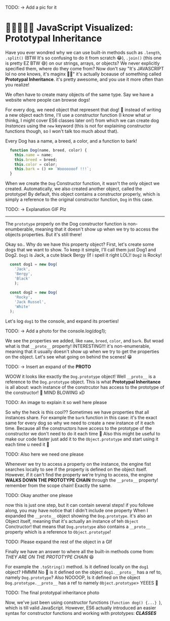 TODO: -> Add a pic for it

# 🎉👨‍👩‍👧‍👧 JavaScript Visualized: Prototypal Inheritance

Have you ever wondred why we can use built-in methods such as `.length`, `.split()` (BTW It's so confusing to do it from scratch 😂), `.join()` (this one is pretty EZ BTW 😅) on our strings, arrays, or objects? We never explicitly specified them, where do they come from? Now don't say "It's JAVASCRIPT lol no one knows, it's maginx 🌟🤯" it's actually bceause of something called **Prototypal Inheritance**. it's pretty awesome, and you use it more often than you realize!

We often have to create many objects of the same type. Say we have a website where people can browse dogs!

For every dog, we need object that represent that dog! 🐶 instead of writing a new object each time, I'Il use a constructor function (I know what ur thinkg, I might cover ES6 classes later on!) from which we can create dog *Instances* using the `new` keyword (this is not for explaining constructor functions though, so I won't talk too much about that).

Every Dog has a name, a breed, a color, and a function to bark!

```Javascript
  function Dog(name, breed, color) {
    this.name = name;
    this.breed = breed;
    this.color = color;
    this.bark = () => `Wooooooof !!!`;
  }
```

When we create the `Dog` Constructor function, it wasn't the only object we created. Automatically, we also created another object, called the prototype! By default, this object contains a constructor properly, which is simply a reference to the original constructor function, `Dog` in this case.

TODO: -> Explanation GIF Plz

---

The `prototype` properly on the Dog constructor function is non-enumberable, meaning that it doesn't show up when we try to access the objects properties. But it's still there!

Okay so.. Why do we have this property object? First, let's create some dogs that we want to show. To keep it simple, I'Il call them just Dog1 and Dog2.
`Dog1` is Jack, a cute black Bergy (If i spell it right LOL)! `Dog2` is Rocky!

```javascript
  const dog1 = new Dog(
    'Jack',
    'Bergy',
    'Black'
    );
  
  const dog2 = new Dog(
    'Rocky',
    'Jack Russel',
    'White'
  );
```

Let's log `dog1` to the console, and expand its proerties!

TODO: -> Add a photo for the console.log(dog1);

We see the properties we added, like `name`, `breed`, `color`, and `bark`. But woad what is that `__proto__` property! INTERESTING!!! it's non-enumerable, meaning that it usually doesn't show up when we try to get the properties on the object.
Let's see what going on behind the scenes! 😁

TODO: -> Insert an expand of the __PROTO__

WOOW it looks like exactly the `Dog.prototype` object! Well `__proto__` is a reference to the `Dog.prototype` object. This is what **Prototypal Inheritance** is all about: wach instance of the constrcutor has access to the prototype of the constructor! 🤯 MIND BLOWING xD

TODO: An image to explain it so well here please

So why the heck is this cool?? Sometimes we have properties that all instances share.
For example the `bark` function in this case: it's the exact same for every dog so why we need to create a new instance of it each time.
Because all the constructors have access to the prototype of the constructor we don't need to do it each time 🌝
Also this might be useful to make our code faster just add it to the `Object.prototype` and start using it each time u need it 🥳

TODO: Also here we need one please

Whenever we try to access a property on the instance, the engine fist searches locally to see if the property is defined on the object itself.
However, if it can't find the property we're trying to access, the engine **WALKS DOWN THE PROTOTYPE CHAIN** through the `__proto__` property! remember from the scope chain! Exactly the same.

TODO: Okay another one please

now this is just one step, but it can contain several steps! if you followe along, you may have notice that I didn't include one property When I expanded the `__proto__` object showing the `Dog.prototype`. it's also an Object itself, meaning that it's actually an instance of teh `Object` Conctructor! that means that `Dog.prototype` also contains a `__proto__` property which is a reference to `Object.prototype`!

TODO: Please expand the rest of the object in a GIf

Finally we have an answer to where all the built-in methods come from:
  *THEY ARE ON THE PROTOTYPE CHAIN* 😆

For example the `.toString()` method. Is it defined locally on the `dog1` object? HMMM No 🚫 is it defined on the object `dog1.__proto__` has a ref to, namely `Dog.prototype`? Also NOOOOP, Is it defined on the object `Dog.prototype.__proto__` has a ref to namely `Object.prototype`> YEEES 👏

TODO: The final prototypal inheritance photo

Now, we've just been using constructor functions (`function dog() {...} `), which is till valid JavaScript. However, ES6 actually introduced an easier syntax for constructor functions and working with prototypes: ***CLASSES***
